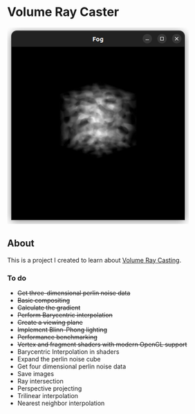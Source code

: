 # Volume Ray Caster

![Smoke cube](imgs/ambient_diffuse_specular.png)

## About

This is a project I created to learn about [Volume Ray Casting](https://en.wikipedia.org/wiki/Volume_ray_casting). 

### To do

- ~~Get three-dimensional perlin noise data~~
- ~~Basic compositing~~
- ~~Calculate the gradient~~
- ~~Perform Barycentric interpolation~~
- ~~Create a viewing plane~~
- ~~Implement Blinn-Phong lighting~~
- ~~Performance benchmarking~~
- ~~Vertex and fragment shaders with modern OpenGL support~~
- Barycentric Interpolation in shaders
- Expand the perlin noise cube
- Get four dimensional perlin noise data
- Save images
- Ray intersection
- Perspective projecting
- Trilinear interpolation
- Nearest neighbor interpolation